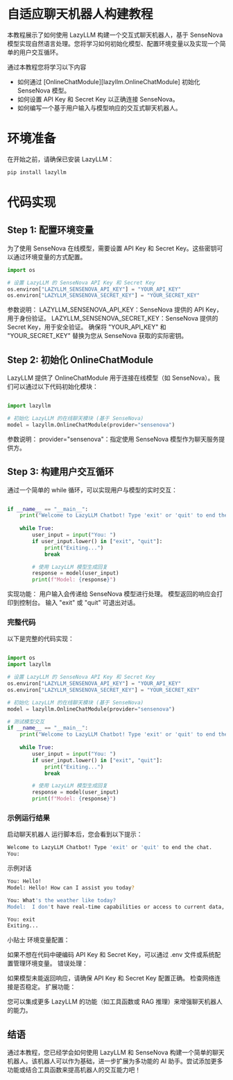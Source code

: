 # 自适应聊天机器人构建教程
本教程展示了如何使用 LazyLLM 构建一个交互式聊天机器人，基于 SenseNova 模型实现自然语言处理。您将学习如何初始化模型、配置环境变量以及实现一个简单的用户交互循环。

通过本教程您将学习以下内容

- 如何通过 [OnlineChatModule][lazyllm.OnlineChatModule] 初始化 SenseNova 模型。
- 如何设置 API Key 和 Secret Key 以正确连接 SenseNova。
- 如何编写一个基于用户输入与模型响应的交互式聊天机器人。
# 环境准备
在开始之前，请确保已安装 LazyLLM：

```bash
pip install lazyllm
```
# 代码实现

## Step 1: 配置环境变量
为了使用 SenseNova 在线模型，需要设置 API Key 和 Secret Key。这些密钥可以通过环境变量的方式配置。

```python
import os

# 设置 LazyLLM 的 SenseNova API Key 和 Secret Key
os.environ["LAZYLLM_SENSENOVA_API_KEY"] = "YOUR_API_KEY"
os.environ["LAZYLLM_SENSENOVA_SECRET_KEY"] = "YOUR_SECRET_KEY"
```
参数说明：
LAZYLLM_SENSENOVA_API_KEY：SenseNova 提供的 API Key，用于身份验证。
LAZYLLM_SENSENOVA_SECRET_KEY：SenseNova 提供的 Secret Key，用于安全验证。
确保将 "YOUR_API_KEY" 和 "YOUR_SECRET_KEY" 替换为您从 SenseNova 获取的实际密钥。

## Step 2: 初始化 OnlineChatModule
LazyLLM 提供了 OnlineChatModule 用于连接在线模型（如 SenseNova）。我们可以通过以下代码初始化模块：

```python

import lazyllm

# 初始化 LazyLLM 的在线聊天模块 (基于 SenseNova)
model = lazyllm.OnlineChatModule(provider="sensenova")
```
参数说明：
provider="sensenova"：指定使用 SenseNova 模型作为聊天服务提供方。
## Step 3: 构建用户交互循环
通过一个简单的 while 循环，可以实现用户与模型的实时交互：

```python

if __name__ == "__main__":
    print("Welcome to LazyLLM Chatbot! Type 'exit' or 'quit' to end the chat.")
    
    while True:
        user_input = input("You: ")
        if user_input.lower() in ["exit", "quit"]:
            print("Exiting...")
            break

        # 使用 LazyLLM 模型生成回复
        response = model(user_input)
        print(f"Model: {response}")
```
实现功能：
用户输入会传递给 SenseNova 模型进行处理。
模型返回的响应会打印到控制台。
输入 "exit" 或 "quit" 可退出对话。
### 完整代码
以下是完整的代码实现：

```python

import os
import lazyllm

# 设置 LazyLLM 的 SenseNova API Key 和 Secret Key
os.environ["LAZYLLM_SENSENOVA_API_KEY"] = "YOUR_API_KEY"
os.environ["LAZYLLM_SENSENOVA_SECRET_KEY"] = "YOUR_SECRET_KEY"

# 初始化 LazyLLM 的在线聊天模块 (基于 SenseNova)
model = lazyllm.OnlineChatModule(provider="sensenova")

# 测试模型交互
if __name__ == "__main__":
    print("Welcome to LazyLLM Chatbot! Type 'exit' or 'quit' to end the chat.")
    
    while True:
        user_input = input("You: ")
        if user_input.lower() in ["exit", "quit"]:
            print("Exiting...")
            break

        # 使用 LazyLLM 模型生成回复
        response = model(user_input)
        print(f"Model: {response}")
```
### 示例运行结果
启动聊天机器人
运行脚本后，您会看到以下提示：

```bash
Welcome to LazyLLM Chatbot! Type 'exit' or 'quit' to end the chat.
You:
```
示例对话
```bash
You: Hello!
Model: Hello! How can I assist you today?

You: What's the weather like today?
Model:  I don't have real-time capabilities or access to current data, including weather updates. To find out the weather for today, I recommend checking a reliable weather website like the Weather Channel, BBC Weather, or using a weather app on your smartphone for the most accurate and up-to-date information.

You: exit
Exiting...
```
小贴士
环境变量配置：

如果不想在代码中硬编码 API Key 和 Secret Key，可以通过 .env 文件或系统配置管理环境变量。
错误处理：

如果模型未能返回响应，请确保 API Key 和 Secret Key 配置正确。
检查网络连接是否稳定。
扩展功能：

您可以集成更多 LazyLLM 的功能（如工具函数或 RAG 推理）来增强聊天机器人的能力。

## 结语
通过本教程，您已经学会如何使用 LazyLLM 和 SenseNova 构建一个简单的聊天机器人。该机器人可以作为基础，进一步扩展为多功能的 AI 助手。尝试添加更多功能或结合工具函数来提高机器人的交互能力吧！

